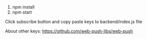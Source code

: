 1. npm install
2. npm start

Click subscribe button and copy paste keys to backend/index.js file

About other keys:
https://github.com/web-push-libs/web-push

